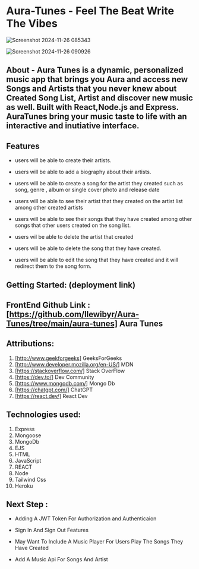 # Aura-Tunes - Feel The Beat Write The Vibes







![Screenshot 2024-11-26 085343](https://github.com/user-attachments/assets/6c4071f7-d55a-47be-9b9a-1f548a708322)




![Screenshot 2024-11-26 090926](https://github.com/user-attachments/assets/91a4bba7-7218-46b5-a2b5-6bddf8b9a321)





## About - Aura Tunes is a dynamic, personalized music app that brings you Aura and access new Songs and Artists that you never knew about Created Song List, Artist and discover new music as well. Built with React,Node.js and Express. AuraTunes bring your music taste to life with an interactive and inutiative interface.

## Features

- users will be able to create their artists.

- users will be able to add a biography about their artists.

- users will be able to create a song for the artist they created such as song, genre , album or single cover photo and release date

- users will be able to see their artist that they created on the artist list among other created artists

- users will be able to see their songs that they have created among other songs that other users created on the song list.

- users wil be able to delete the artist that created

- users will be able to delete the song that they have created.

- users will be able to edit the song that they have created and it will redirect them to the song form.

## Getting Started: (deployment link)

## FrontEnd Github Link : [https://github.com/llewibyr/Aura-Tunes/tree/main/aura-tunes] Aura Tunes

## Attributions:

1. [http://www.geekforgeeks] GeeksForGeeks
2. [http://www.developer.mozilla.org/en-US/] MDN
3. [https://stackoverflow.com/] Stack OverFlow
4. [https://dev.to/] Dev Community
5. [https://www.mongodb.com/] Mongo Db
6. [https://chatgpt.com/] ChatGPT
7. [https://react.dev/] React Dev

## Technologies used:

1. Express
2. Mongoose
3. MongoDb
4. EJS
5. HTML
6. JavaScript
7. REACT
8. Node
9. Tailwind Css
10. Heroku

## Next Step :

- Adding A JWT Token For Authorization and Authenticaion

- Sign In And Sign Out Features

- May Want To Include A Music Player For Users Play The Songs They Have Created

- Add A Music Api For Songs And Artist
